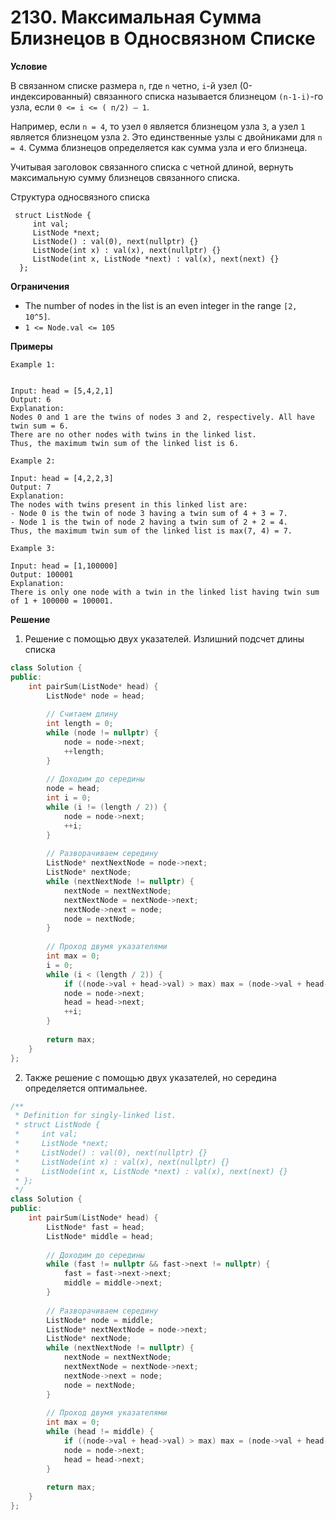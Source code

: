 # 2130. Максимальная Сумма Близнецов в Односвязном Списке

**Условие**

В связанном списке размера `n`, где `n` четно, `i`-й узел (0-индексированный) связанного списка называется близнецом `(n-1-i)`-го узла, если `0 <= i <= ( п/2) — 1`.

Например, если `n = 4`, то узел `0` является близнецом узла `3`, а узел `1` является близнецом узла `2`. Это единственные узлы с двойниками для `n = 4`.
Сумма близнецов определяется как сумма узла и его близнеца.

Учитывая заголовок связанного списка с четной длиной, вернуть максимальную сумму близнецов связанного списка. 

Структура односвязного списка
```
 struct ListNode {
     int val;
     ListNode *next;
     ListNode() : val(0), next(nullptr) {}
     ListNode(int x) : val(x), next(nullptr) {}
     ListNode(int x, ListNode *next) : val(x), next(next) {}
  };
```

**Ограничения**

- The number of nodes in the list is an even integer in the range `[2, 10^5]`.
- `1 <= Node.val <= 105`

**Примеры**
```
Example 1:


Input: head = [5,4,2,1]
Output: 6
Explanation:
Nodes 0 and 1 are the twins of nodes 3 and 2, respectively. All have twin sum = 6.
There are no other nodes with twins in the linked list.
Thus, the maximum twin sum of the linked list is 6. 

Example 2:

Input: head = [4,2,2,3]
Output: 7
Explanation:
The nodes with twins present in this linked list are:
- Node 0 is the twin of node 3 having a twin sum of 4 + 3 = 7.
- Node 1 is the twin of node 2 having a twin sum of 2 + 2 = 4.
Thus, the maximum twin sum of the linked list is max(7, 4) = 7. 

Example 3:

Input: head = [1,100000]
Output: 100001
Explanation:
There is only one node with a twin in the linked list having twin sum of 1 + 100000 = 100001.
```


**Решение**

1. Решение с помощью двух указателей. Излишний подсчет длины списка

```C++
class Solution {
public:
    int pairSum(ListNode* head) {
        ListNode* node = head;
        
        // Считаем длину
        int length = 0;
        while (node != nullptr) {
            node = node->next;
            ++length;
        }
        
        // Доходим до середины
        node = head;
        int i = 0;
        while (i != (length / 2)) {
            node = node->next;
            ++i;
        }
        
        // Разворачиваем середину
        ListNode* nextNextNode = node->next;
        ListNode* nextNode;
        while (nextNextNode != nullptr) {
            nextNode = nextNextNode;
            nextNextNode = nextNode->next;
            nextNode->next = node;
            node = nextNode;
        }
        
        // Проход двумя указателями
        int max = 0;
        i = 0;
        while (i < (length / 2)) {
            if ((node->val + head->val) > max) max = (node->val + head->val);
            node = node->next;
            head = head->next;
            ++i;
        }
        
        return max;
    }
};
```

2. Также решение с помощью двух указателей, но середина определяется оптимальнее.

```C++
/**
 * Definition for singly-linked list.
 * struct ListNode {
 *     int val;
 *     ListNode *next;
 *     ListNode() : val(0), next(nullptr) {}
 *     ListNode(int x) : val(x), next(nullptr) {}
 *     ListNode(int x, ListNode *next) : val(x), next(next) {}
 * };
 */
class Solution {
public:
    int pairSum(ListNode* head) {
        ListNode* fast = head;
        ListNode* middle = head;
        
        // Доходим до середины
        while (fast != nullptr && fast->next != nullptr) {
            fast = fast->next->next;
            middle = middle->next;
        }
        
        // Разворачиваем середину
        ListNode* node = middle;
        ListNode* nextNextNode = node->next;
        ListNode* nextNode;
        while (nextNextNode != nullptr) {
            nextNode = nextNextNode;
            nextNextNode = nextNode->next;
            nextNode->next = node;
            node = nextNode;
        }
        
        // Проход двумя указателями
        int max = 0;
        while (head != middle) {
            if ((node->val + head->val) > max) max = (node->val + head->val);
            node = node->next;
            head = head->next;
        }
        
        return max;
    }
};
```


